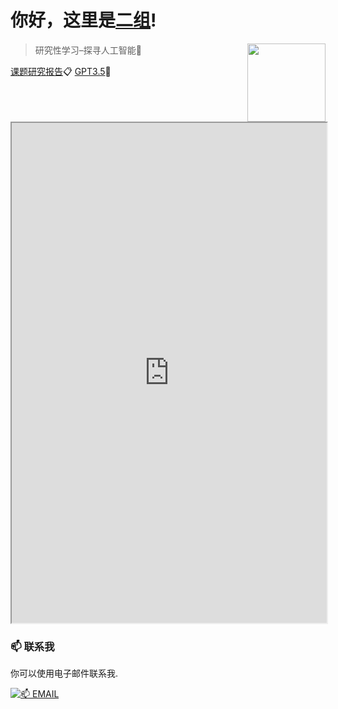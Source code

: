 # 你好，这里是[二组](https://2z.cyming.top)! 

<img width="125" align="right" src="https://img.cyming.top/file/dc6bec7675d1dd05b5a09.png" />
  
 > 研究性学习–探寻人工智能📎

[课题研究报告](https://2z.cyming.top/yjx/ai/0)📋
[GPT3.5](https://2z.cyming.top/yjx/ai/app)🤖

<iframe
  src="https://mozilla.github.io/pdf.js/web/viewer.html?file=/0/课题研究报告–探寻人工智能.pdf"
  width="100%"
  height="800px"
></iframe>

 ### 📫 联系我 
  
 你可以使用电子邮件联系我. 
  
 [![📫 EMAIL](https://img.shields.io/badge/📫%20EMAIL-c@cyming.top-%2357728B?style=for-the-badge)](mailto:c@cyming.top)

